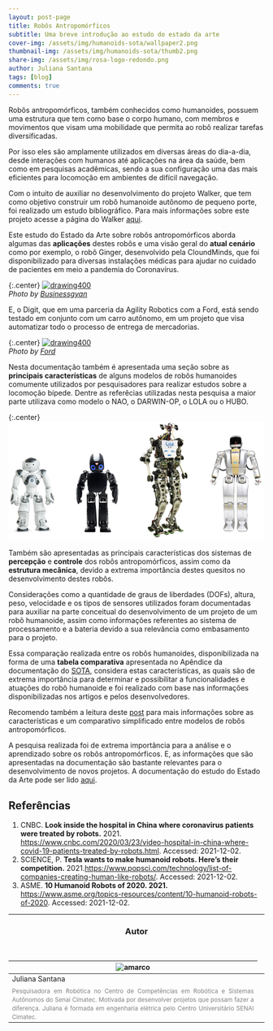 ```yaml
---
layout: post-page
title: Robôs Antropomórficos
subtitle: Uma breve introdução ao estudo do estado da arte
cover-img: /assets/img/humanoids-sota/wallpaper2.png
thumbnail-img: /assets/img/humanoids-sota/thumb2.png
share-img: /assets/img/rosa-logo-redondo.png
author: Juliana Santana
tags: [blog]
comments: true
---
```


Robôs antropomórficos, também conhecidos como humanoides, possuem uma estrutura que tem como base o corpo humano, com membros e movimentos que visam uma mobilidade que permita ao robô realizar tarefas diversificadas.

Por isso eles são amplamente utilizados em diversas áreas do dia-a-dia, desde interações com humanos até aplicações na área da saúde, bem como em pesquisas acadêmicas, sendo a sua configuração uma das mais eficientes para locomoção em ambientes de difícil navegação.

Com o intuito de auxiliar no desenvolvimento do projeto Walker, que tem como objetivo construir um robô humanoide autônomo de pequeno porte, foi realizado um estudo bibliográfico. Para mais informações sobre este projeto acesse a página do Walker [aqui](https://mhar-vell.github.io/rasc/project-walker/). 

Este estudo do Estado da Arte sobre robôs antropomórficos aborda algumas das **aplicações** destes robôs e uma visão geral do **atual cenário** como por exemplo, o robô Ginger, desenvolvido pela CloundMinds, que foi disponibilizado para diversas instalações médicas para ajudar no cuidado de pacientes em meio a pandemia do Coronavírus. 

{:.center}
[![drawing400](../assets/img/humanoids-sota/ginger.gif)](../assets/img/humanoids-sota/ginger.gif)
<br>
*Photo by <a href="https://www.businessgyan.com/how-robots-helped-protect-doctors-coronavirus">Businessgyan</a>*

E, o Digit, que em uma parceria da Agility Robotics com a Ford, está sendo testado em conjunto com um carro autônomo, em um projeto que visa automatizar todo o processo de entrega de mercadorias.

{:.center}
[![drawing400](../assets/img/humanoids-sota/Agility-GIF-2.gif)](../assets/img/humanoids-sota/Agility-GIF-2.gif)
<br>
*Photo by <a href="https://media.lincoln.com/content/fordmedia/feu/pt/pt.relatedmedia.viewmore.image.html/content/fordmedia/feu/pt/pt/news/2019/05/22/meet-digit-robot-self-driving-delivery/jcr:content/rightRailPar/relatedmedia_51b9.html">Ford</a>*

Nesta documentação também é apresentada uma seção sobre as **principais características** de alguns modelos de robôs humanoides comumente utilizados por pesquisadores para realizar estudos sobre a locomoção bípede. Dentre as referêcias utilizadas nesta pesquisa a maior parte utilizava como modelo o NAO, o DARWIN-OP, o LOLA ou o HUBO.

{:.center}
[![drawing600](../assets/img/humanoids-sota/robots.png)](../assets/img/humanoids-sota/robots.png)

Também são apresentadas as principais características dos sistemas de **percepção** e **controle** dos robôs antropomórficos, assim como da **estrutura mecânica**, devido a extrema importância destes quesitos no desenvolvimento destes robôs.

Considerações como a quantidade de graus de liberdades (DOFs), altura, peso, velocidade e os tipos de sensores utilizados foram documentadas para auxiliar na parte conceitual do desenvolvimento de um projeto de um robô humanoide, assim como informações referentes ao sistema de processamento e a bateria devido a sua relevância como embasamento para o projeto. 

Essa comparação realizada entre os robôs humanoides, disponibilizada na forma de uma **tabela comparativa** apresentada no Apêndice da documentação do [SOTA](https://github.com/Brazilian-Institute-of-Robotics/bir_humanoid_sota/tree/sota), considera estas características, as quais são de extrema importância para determinar e possibilitar a funcionalidades e atuações do robô humanoide e foi realizado com base nas informações disponibilizadas nos artigos e pelos desenvolvedores. 

Recomendo também a leitura deste [post](https://mhar-vell.github.io/rasc/2021-10-06-walker-comparativo/) para mais informações sobre as características e um comparativo simplificado entre modelos de robôs antropomórficos.

A pesquisa realizada foi de extrema importância para a análise e o aprendizado sobre os robôs antropomórficos. E, as informações que são apresentadas na documentação são bastante relevantes para o desenvolvimento de novos projetos. A documentação do estudo do Estado da Arte pode ser lido [aqui](https://github.com/Brazilian-Institute-of-Robotics/bir_humanoid_sota/tree/sota).

<!-- <iframe src = "https://drive.google.com/file/d/1qjir5z_dT99IG0E7SpOfg_sypdbb2L5L/preview" width='740' height='430' allowfullscreen mozallowfullscreen webkitallowfullscreen></iframe> -->


## Referências

1. CNBC. **Look inside the hospital in China where coronavirus patients were treated by robots.** 2021. <https://www.cnbc.com/2020/03/23/video-hospital-in-china-where-covid-19-patients-treated-by-robots.html>. Accessed: 2021-12-02.
2. SCIENCE, P. **Tesla wants to make humanoid robots. Here’s their competition.** 2021.<https://www.popsci.com/technology/list-of-companies-creating-human-like-robots/>. Accessed: 2021-12-02.
3. ASME. **10 Humanoid Robots of 2020. 2021.** <https://www.asme.org/topics-resources/content/10-humanoid-robots-of-2020>. Accessed: 2021-12-02. 

* * *

<!-- autor -->
<center><h3 class="post-title">Autor</h3><br/></center>
<div class="row">
  <div class="col-xl-auto offset-xl-0 col-lg-4 offset-lg-0 center">
    <table class="table-borderless highlight">
      <thead>
        <tr>
          <th><img src="{{ 'assets/img/people/juliana-1.png' | relative_url }}" width="100" alt="amarco" class="img-fluid rounded-circle" /></th>
        </tr>
      </thead>
      <tbody>
        <tr class="font-weight-bolder" style="text-align: center margin-top: 0">
          <td>Juliana Santana</td>
        </tr>
        <tr style="text-align: center" >
          <td style="color: #808080; vertical-align: top; text-align: justify"><small>Pesquisadora em Robótica no Centro de Competências em Robótica e Sistemas Autônomos do Senai Cimatec. Motivada por desenvolver projetos que possam fazer a diferença. Juliana é formada em engenharia elétrica pelo Centro Universitário SENAI Cimatec. </small></td>
          <td></td>
        </tr>
      </tbody>
    </table>
  </div>
</div>
<br>